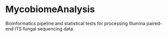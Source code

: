 # MycobiomeAnalysis
Bioinformatics pipeline and statistical tests for processing Illumina paired-end ITS fungal sequencing data.   
